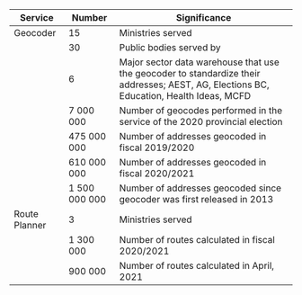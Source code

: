 |Service|Number|Significance|
|--|--|--|
Geocoder|15|Ministries served
||30|Public bodies served by
||6|Major sector data warehouse that use the geocoder to standardize their addresses; AEST, AG, Elections BC, Education, Health Ideas, MCFD
||7 000 000|Number of geocodes performed in the service of the 2020 provincial election
||475 000 000|Number of addresses geocoded in fiscal 2019/2020
||610 000 000|Number of addresses geocoded in fiscal 2020/2021
||1 500 000 000| Number of addresses geocoded since geocoder was first released in 2013
Route Planner|3|Ministries served
||1 300 000| Number of routes calculated in fiscal 2020/2021
||900 000|Number of routes calculated in April, 2021
